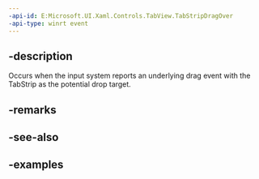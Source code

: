 ```yaml
---
-api-id: E:Microsoft.UI.Xaml.Controls.TabView.TabStripDragOver
-api-type: winrt event
---
```


## -description

Occurs when the input system reports an underlying drag event with the TabStrip as the potential drop target. 

## -remarks

## -see-also

## -examples

